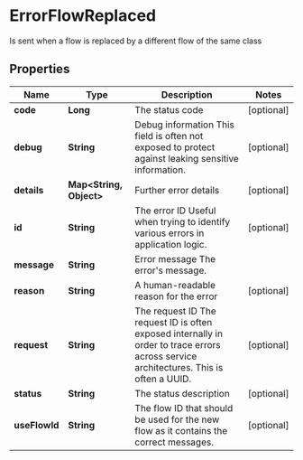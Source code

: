 

# ErrorFlowReplaced

Is sent when a flow is replaced by a different flow of the same class

## Properties

| Name | Type | Description | Notes |
|------------ | ------------- | ------------- | -------------|
|**code** | **Long** | The status code |  [optional] |
|**debug** | **String** | Debug information  This field is often not exposed to protect against leaking sensitive information. |  [optional] |
|**details** | **Map&lt;String, Object&gt;** | Further error details |  [optional] |
|**id** | **String** | The error ID  Useful when trying to identify various errors in application logic. |  [optional] |
|**message** | **String** | Error message  The error&#39;s message. |  |
|**reason** | **String** | A human-readable reason for the error |  [optional] |
|**request** | **String** | The request ID  The request ID is often exposed internally in order to trace errors across service architectures. This is often a UUID. |  [optional] |
|**status** | **String** | The status description |  [optional] |
|**useFlowId** | **String** | The flow ID that should be used for the new flow as it contains the correct messages. |  [optional] |




